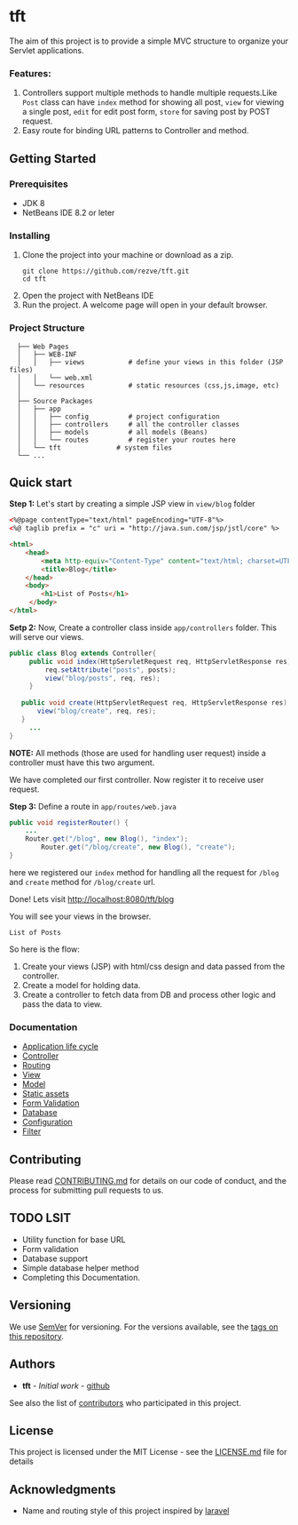 # tft

The aim of this project is to provide a simple MVC structure to organize your Servlet applications.

### Features:
1. Controllers support multiple methods to handle multiple requests.Like `Post` class can have `index` method for showing all post, `view` for viewing a single post, `edit` for edit post form, `store` for saving post by POST request.
2. Easy route for binding URL patterns to Controller and method.

## Getting Started

### Prerequisites

- JDK 8
- NetBeans IDE 8.2 or leter

### Installing

1. Clone the project into your machine or download as a zip.
    ```
    git clone https://github.com/rezve/tft.git
    cd tft
    ```
 2. Open the project with NetBeans IDE
 3. Run the project. A welcome page will open in your default browser.

### Project Structure

```
  ├── Web Pages               
  │   ├── WEB-INF             
  │   │   ├── views           # define your views in this folder (JSP files)
  │   │   └── web.xml         
  │   └── resources           # static resources (css,js,image, etc)
  │
  ├── Source Packages         
  │   ├── app                 
  │   │   ├── config          # project configuration
  │   │   ├── controllers     # all the controller classes
  │   │   ├── models          # all models (Beans)
  │   │   └── routes          # register your routes here
  │   └── tft              # system files
  └── ...
```

## Quick start
**Step 1:**
Let's start by creating a simple JSP view in `view/blog` folder
```html
<%@page contentType="text/html" pageEncoding="UTF-8"%>
<%@ taglib prefix = "c" uri = "http://java.sun.com/jsp/jstl/core" %>

<html>
    <head>
        <meta http-equiv="Content-Type" content="text/html; charset=UTF-8">
        <title>Blog</title>
    </head>
    <body>
        <h1>List of Posts</h1>
     </body>
</html>
```

**Setp 2:** 
	Now, Create a controller class inside `app/controllers` folder. This will serve our views.
 
 ```java
 public class Blog extends Controller{
      public void index(HttpServletRequest req, HttpServletResponse res) {
          req.setAttribute("posts", posts);
          view("blog/posts", req, res);
      }
      
    public void create(HttpServletRequest req, HttpServletResponse res) {
        view("blog/create", req, res);
    }
      ...
 }
 ```
**NOTE:** All methods (those are used for handling user request) inside a controller must have this two argument. 

We have completed our first controller. Now register it to receive user request.

**Step 3:** Define a route in `app/routes/web.java`

```java
public void registerRouter() {   
	...
	Router.get("/blog", new Blog(), "index");
        Router.get("/blog/create", new Blog(), "create");
}
```
here we registered our `index` method for handling all the request for `/blog` and `create` method for `/blog/create` url.

Done! Lets visit [http://localhost:8080/tft/blog](http://localhost:8080/tft/blog)

You will see your views in the browser.

	List of Posts

So here is the flow: 
1. Create your views (JSP) with html/css design and data passed from the controller.
2. Create a model for holding data.
3. Create a controller to fetch data from DB and process other logic and pass the data to view.

### Documentation
* [Application life cycle]()
* [Controller]()
* [Routing]()
* [View]()
* [Model]()
* [Static assets]()
* [Form Validation]()
* [Database]()
* [Configuration]()
* [Filter]()

## Contributing

Please read [CONTRIBUTING.md](CONTRIBUTING.md) for details on our code of conduct, and the process for submitting pull requests to us.

## TODO LSIT
* Utility function for base URL
* Form validation
* Database support
* Simple database helper method
* Completing this Documentation.

## Versioning

We use [SemVer](http://semver.org/) for versioning. For the versions available, see the [tags on this repository](https://github.com/rezve/tft/tags). 

## Authors

* **tft** - *Initial work* - [github](https://github.com/rezve)

See also the list of [contributors](https://github.com/rezve/tft/contributors) who participated in this project.

## License

This project is licensed under the MIT License - see the [LICENSE.md](LICENSE.md) file for details

## Acknowledgments

* Name and routing style of this project inspired by [laravel](https://github.com/laravel/laravel)


